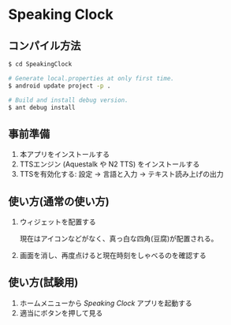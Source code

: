 # Speaking Clock

## コンパイル方法

```sh
$ cd SpeakingClock

# Generate local.properties at only first time.
$ android update project -p .

# Build and install debug version.
$ ant debug install
```

## 事前準備

1.  本アプリをインストールする
2.  TTSエンジン (Aquestalk や N2 TTS) をインストールする
3.  TTSを有効化する: 設定 → 言語と入力 → テキスト読み上げの出力

## 使い方(通常の使い方)

1.  ウィジェットを配置する

    現在はアイコンなどがなく、真っ白な四角(豆腐)が配置される。

2.  画面を消し、再度点けると現在時刻をしゃべるのを確認する

## 使い方(試験用)

1.  ホームメニューから *Speaking Clock* アプリを起動する
2.  適当にボタンを押して見る
